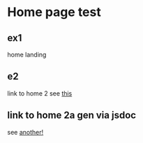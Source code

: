 # Home page test
## ex1
home landing
## e2
link to home 2
see [this](page2.html)
## link to home 2a gen via jsdoc
see [another!](./mainv2/out/index.html)
